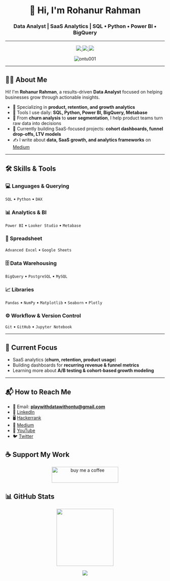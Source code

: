 <h1 align="center">👋 Hi, I'm Rohanur Rahman</h1>
<h3 align="center">Data Analyst | SaaS Analytics | SQL • Python • Power BI • BigQuery</h3>

---

<p align="center">
  <a href="https://www.linkedin.com/in/rohanur-rahman-/" target="_blank">
    <img src="https://img.shields.io/badge/-LinkedIn-blue?style=for-the-badge&logo=linkedin&logoColor=white" />
  </a>
  <a href="https://medium.com/@playwithdatawithontu" target="_blank">
    <img src="https://img.shields.io/badge/-Medium-black?style=for-the-badge&logo=medium&logoColor=white" />
  </a>
  <a href="https://twitter.com/rohanurrahman16" target="_blank">
    <img src="https://img.shields.io/badge/-Twitter-1DA1F2?style=for-the-badge&logo=twitter&logoColor=white" />
  </a>
</p>

<p align="center">
  <img src="https://komarev.com/ghpvc/?username=ontu001&label=Profile%20Views&color=0e75b6&style=flat-square" alt="ontu001" />
</p>

---

## 👨‍💻 About Me  

Hi! I'm **Rohanur Rahman**, a results-driven **Data Analyst** focused on helping businesses grow through actionable insights.  

- 🔹 Specializing in **product, retention, and growth analytics**  
- 🔹 Tools I use daily: **SQL, Python, Power BI, BigQuery, Metabase**  
- 🔹 From **churn analysis** to **user segmentation**, I help product teams turn raw data into decisions  
- 🔹 Currently building SaaS-focused projects: **cohort dashboards, funnel drop-offs, LTV models**  
- ✍️ I write about **data, SaaS growth, and analytics frameworks** on [Medium](https://medium.com/@playwithdatawithontu)  

---

## 🛠️ Skills & Tools  

### 💻 Languages & Querying  
`SQL` • `Python` • `DAX`  

### 📊 Analytics & BI  
`Power BI` • `Looker Studio` • `Metabase`  

### 📑 Spreadsheet  
`Advanced Excel` • `Google Sheets`  

### 🗄️ Data Warehousing  
`BigQuery` • `PostgreSQL` • `MySQL`  

### 📈 Libraries  
`Pandas` • `NumPy` • `Matplotlib` • `Seaborn` • `Plotly`  

### ⚙️ Workflow & Version Control  
`Git` • `GitHub` • `Jupyter Notebook`  

---

## 🎯 Current Focus  

- SaaS analytics (**churn, retention, product usage**)  
- Building dashboards for **recurring revenue & funnel metrics**  
- Learning more about **A/B testing & cohort-based growth modeling**  

---

## 📬 How to Reach Me  

- 📧 Email: **playwithdatawithontu@gmail.com**  
- 💼 [LinkedIn](https://www.linkedin.com/in/rohanur-rahman-/)  
- 🖥️ [Hackerrank](https://www.hackerrank.com/profile/playwithdatawit1)  
- 📝 [Medium](https://medium.com/@playwithdatawithontu)  
- 🎥 [YouTube](https://www.youtube.com/c/@rohanurrahman)  
- 🐦 [Twitter](https://twitter.com/rohanurrahman16)  

## ☕ Support My Work  

<p align="center">
  <a href="https://www.buymeacoffee.com/rohanurrahman">
    <img src="https://cdn.buymeacoffee.com/buttons/v2/default-yellow.png" height="50" width="210" alt="buy me a coffee" />
  </a>
</p>


## 📊 GitHub Stats  
<p align="center">
  <img src="https://github-readme-streak-stats.herokuapp.com/?user=ontu001&theme=tokyonight" height="180"/>
</p>

<p align="center">
  <img src="https://github-profile-summary-cards.vercel.app/api/cards/profile-details?username=ontu001&theme=tokyonight" />
</p>
